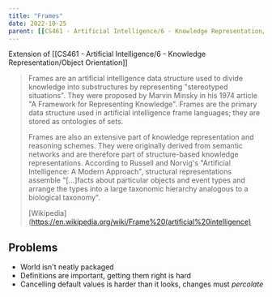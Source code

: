 ```yaml
---
title: "Frames"
date: 2022-10-25
parent: [[CS461 - Artificial Intelligence/6 - Knowledge Representation/Overview]]
---
```


Extension of [[CS461 - Artificial Intelligence/6 - Knowledge Representation/Object Orientation]]

> Frames are an artificial intelligence data structure used to divide knowledge into substructures by representing "stereotyped situations". They were proposed by Marvin Minsky in his 1974 article "A Framework for Representing Knowledge". Frames are the primary data structure used in artificial intelligence frame languages; they are stored as ontologies of sets.
>
> Frames are also an extensive part of knowledge representation and reasoning schemes. They were originally derived from semantic networks and are therefore part of structure-based knowledge representations. According to Russell and Norvig's "Artificial Intelligence: A Modern Approach", structural representations assemble "[...]facts about particular objects and event types and arrange the types into a large taxonomic hierarchy analogous to a biological taxonomy".
>
> [Wikipedia](https://en.wikipedia.org/wiki/Frame%20(artificial%20intelligence)

## Problems
* World isn't neatly packaged
* Definitions are important, getting them right is hard
* Cancelling default values is harder than it looks, changes must *percolate*
